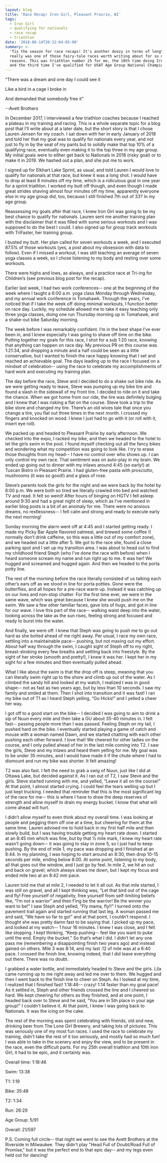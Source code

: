 ```yaml
---
layout: blog
title: 'Race Recap! Iron Girl, Pleasant Prairie, WI'
tags:
  - Iron Girl
  - qualifying for nationals
  - race recap
  - triathlon
date: '2018-08-14T20:32:04-05:00'
summary: >-
  'Tis the season for race recaps! It's another doozy in terms of length, but
  really was one of those fairy-tale races worth writing about for so many
  reasons. This was triathlon number 25 for me, the 10th time doing IronGirl,
  and the third time I've qualified for USAT Age Group National Championships.
---
```

“There was a dream and one day I could see it

Like a bird in a cage I broke in 

And demanded that somebody free it”

\--Avett Brothers

In December 2017, I interviewed a few triathlon coaches because I reached a plateau in my training and racing. This is a whole separate topic for a blog post that I’ll write about at a later date, but the short story is that I chose Lauren Jensen for my coach. I sat down with her in early January of 2018 and told her that my goal was to qualify for nationals every year, and not just to fly in by the seat of my pants but to solidly make that top 10% of a qualifying race, eventually even making it to the top three in my age group. My initial goals were to either get back to Nationals in 2018 (risky goal) or to make it in 2019. We hashed out a plan, and she put me to work. 

I signed up for Elkhart Lake Sprint, as usual, and told Lauren I would love to qualify for nationals at that race, but knew it was a long shot. I would have to drop at least 8 minutes off my time, which is a ridiculous goal in one year for a sprint triathlon. I worked my butt off though, and even though I made great strides shaving almost four minutes off my time, apparently everyone else in my age group did, too, because I still finished 7th out of 33? In my age group. 

Reassessing my goals after that race, I knew Iron Girl was going to be my best chance to qualify for nationals. Lauren sent me another training plan with the disclaimer that it was filled with some serious workouts and I was supposed to do the best I could. I also signed up for group track workouts with TriFaster, her training group. 

I busted my butt. Her plan called for seven workouts a week, and I executed 87.5% of those workouts (yes, a post about my obsession with data to follow). Even if I missed a workout, I was still teaching an average of seven yoga classes a week, so I chose listening to my body and resting over some workouts. 

There were highs and lows, as always, and a practice race at Tri-ing for Children’s (see previous blog post for the recap). 

Earlier last week, I had two work conferences-- one at the beginning of the week where I taught a 6:00 a.m. yoga class Monday through Wednesday, and my annual work conference in Tomahawk. Through the years, I’ve noticed that if I take the week off doing minimal workouts, I function better on race day. Luckily, my schedule allowed me to take it easy teaching only three yoga classes,  doing one run Thursday morning up in Tomahawk, and a shake-out bike Saturday morning. 

The week before I was remarkably confident. I’m in the best shape I’ve ever been in, and I knew especially I was going to shave off time on the bike. Putting together my goals for this race, I shot for a sub 1:20 race, knowing that anything can happen on race day. My previous PR on this course was 1:21:34, and dropping a minute and a half could be seen as a little conservative, but I wanted to finish the race happy knowing that I set and reached an achievable goal. The days leading up to the race I focused on a mindset of celebration-- using the race to celebrate my accomplishments of hard work and executing my training plan. 

The day before the race, Steve and I decided to do a shake out bike ride. As we were getting ready to leave, Steve was pumping up my bike tire and found a slash in the sidewall of my front tire. I decided to ride on it and take the chance. When we got home from our ride, the tire was definitely bulging and I knew that I was risking a flat on the course. Steve took a trip to the bike store and changed my tire. There’s an old wives tale that once you change a tire, you flat out three times in the next month. I crossed my fingers and knocked on wood. I knew I just had to go with it (or roll with it, insert eye roll). 

We packed up and headed to Pleasant Prairie by early afternoon. We checked into the expo, I racked my bike, and then we headed to the hotel to let the girls swim in the pool. I found myself checking out all the fancy bikes and wondering what my competition was going to look like. I try to erase those thoughts from my head-- I have no control over who shows up. I can only control my own race. That sentiment was on auto-play in my brain. We ended up going out to dinner with my inlaws around 4:45 (so early!) at Tuscan Bistro in Pleasant Prairie. I had gluten-free pasta with prosciutto, mushrooms (it was so good!) and a glass of rose. 

Steve’s parents took the girls for the night and we were back by the hotel by 6:00 p.m. We were both so tired we literally crawled into bed and watched TV and read. It felt so weird! After hours of binging on HGTV I fell asleep around 9:30 and had a great night of sleep, which as I’ve mentioned in earlier blog posts is a bit of an anomaly for me. There were no anxious dreams, no restlessness-- I felt calm and strong and ready to execute early the next morning!

Sunday morning the alarm went off at 4:45 and I started getting ready. I made my Picky Bar Apple flavored oatmeal, and brewed some coffee (I normally don’t drink caffeine, so this was a little out of my comfort zone), and we headed out a little after 5. We got to the race site, found a close parking spot and I set up my transition area. I was about to head out to find my childhood friend Steph (who I’ve done the race with before) when I heard someone scream my name and run right up to me. It was her! We hugged and screamed and hugged again. And then we headed to the porta potty line. 

The rest of the morning before the race literally consisted of us talking each other’s ears off as we stood in line for porta potties. Gone were the butterflies, and all hopes for a pre-race warm up. Instead it was catching up on our lives and non-stop chatter. For the first time ever, we were in the same wave, which was great because I knew she would push me on the swim. We saw a few other familiar faces, gave lots of hugs, and got in line for our wave. I love this part of the race-- walking waist deep into the water, looking across the lake as the sun rises, feeling strong and focused and ready to burst into the water. 

And finally, we were off. I knew that Steph was going to push me to go out hard as she bolted ahead of me right away. Per usual, I race my own race, settling into a maintainable pace-- pushing, but not maxing out my effort. About half way through the swim, I caught sight of Steph off to my right, breast-stroking every few breaths and settling back into freestyle. By the sight of her stroke (smooth and pretty!), I knew it was her. I kept her in my sight for a few minutes and then eventually pulled ahead. 

What I like about the swim is that the drop off is steep, meaning that you can literally swim right up to the shore and climb up out of the water. As I climbed the sandy hill and looked at my watch, I realized I was in good shape-- not as fast as two years ago, but by less than 10 seconds. I saw my family and smiled at them. Then I shot into transition and it was fast! I ran my bike out of T1 as I heard Steph yelling, “Go Hicks!” and I yelled a cheer her way. 

I got off to a good start on the bike-- I decided I was going to aim to drink a sip of Nuun every mile and then take a GU about 35-40 minutes in. I felt fast-- passing people more than I was passed. Feeling Steph on my tail, I pushed hard on the bike. I eventually started playing a game of catch and mouse with a woman named Dawn, and we started chatting with each other pushing each other forward. I love that! We cheered for other ladies on the course, and I only pulled ahead of her in the last mile coming into T2. I saw the girls, Steve and my inlaws and heard them yelling for me. My goal was to be under 35 minutes, and I would have made it if the chute where I had to dismount and run my bike was shorter. It felt amazing!

T2 was also fast. I felt the need to grab a swig of Nuun, just like I did at Ottawa Lake, but decided against it. As I ran out of T2, I saw Steve and the girls. Steve started running with me, and yelled, “Leave it all on the course!” At that point, I almost started crying. I could feel the tears welling up but I just kept trucking. I needed that reminder that this is the most significant leg of the race for me-- this is where I have to draw the deep reserves of strength and allow myself to drain my energy bucket. I know that what will come ahead will hurt. 

I didn’t allow myself to even think about my overall time. I was looking at people and pegging them off one at a time, but cheering for them at the same time. Lauren advised me to hold back in my first half mile and then slowly build, but I was having trouble getting my heart rate down. I started at an 8:45 mm which was fine, but by that ½ mile mark, I knew my heart rate wasn’t going down-- it was going to stay in zone 5, so I just had to keep pushing. By the end of mile 1, my pace was dropping and I finished at an 8:44. In my planning, I was hoping to start around an 8:30, then drop 10-15 seconds per mile, ending below 8:00. At some point, listening to my body, all that goes out the window, and I just go by feel. In mile 2, we hit an out and back on gravel, which always slows me down, but I kept my focus and ended mile two at an 8:42 mm pace. 

Lauren told me that at mile 2, I needed to let it all out. As that mile started, I was still on gravel, and all I kept thinking was, “Let that bird out of the cage and fly! Free yourself of negativity, free yourself from self-limiting beliefs like, “I’m not a warrior” and then f’ing be the warrior! Be the winner you want to be!” I saw Steph and yelled, “Fly mama, fly!!” I turned onto the pavement trail again and started running that last leg. A woman passed me and said, “We have so far to go!” and at that point, I couldn’t respond. I thought she was pretty damn fast to be saying that. I picked up my pace, and looked at my watch-- 1 hour 16 minutes. I knew I was close, and I felt like stopping. I kept thinking, “Keep pushing-- feel like you want to puke until the end. Empty the bucket.” So that’s what I did. I didn’t let any one pass me (remembering a disappointing finish two years ago) and instead gained on others. Mile 3 was 8:14, and my last .12 of mile was at a 6:40 pace. I crossed the finish line, knowing indeed, that I did leave everything out there. There was no doubt. 

I grabbed a water bottle, and immediately headed to Steve and the girls. Lila came running up to me right away and led me over to them. We hugged and then I went back to the finish line to cheer on Steph. As I looked at my time, I realized that I finished fast! 1:18:46-- crazy! 1:14 faster than my goal pace! As it settled in, Steph and other friends crossed the line and I cheered so hard. We kept cheering for others as they finished, and at one point, I headed back over to Steve and he said, “You are in 5th place in your age group!” I couldn’t believe it. At that point, I knew I was going back to Nationals. It was the icing on the cake. 

The rest of the morning was spent celebrating with friends, old and new, drinking beer from The Lone Girl Brewery, and taking lots of pictures. This was seriously one of my most fun races. I used the race to celebrate my training, didn’t take the rest of it too seriously, and mostly had so much fun! I was able to take in the scenery and enjoy the view, and to be present in the race, even the difficult parts. For my 25th overall triathlon and 10th Iron Girl, it had to be epic, and it certainly was. 

Overall time: 1:18:46

Swim: 13:38

T1: 1:19

Bike: 35:48

T2: 1:34

Run: 26:29

Age Group: 5/91

Overall: 21/597

P.S. Coming
 full circle-- that night we went to see the Avett Brothers at the Riverside in Milwaukee. They didn't play "Head Full of Doubt/Road Full of Promise," but it was the perfect end to that epic day-- and my legs even held out for dancing!
